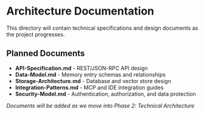 # Architecture Documentation

This directory will contain technical specifications and design documents as the project progresses.

## Planned Documents

- **API-Specification.md** - REST/JSON-RPC API design
- **Data-Model.md** - Memory entry schemas and relationships  
- **Storage-Architecture.md** - Database and vector store design
- **Integration-Patterns.md** - MCP and IDE integration guides
- **Security-Model.md** - Authentication, authorization, and data protection

*Documents will be added as we move into Phase 2: Technical Architecture*